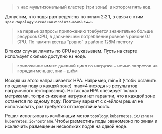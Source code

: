 > у нас мультизональный кластер (три зоны), в котором пять нод

Допустим, что ноды распределены по зонам 2:2:1, в связи с этим `spec.topologySpreadConstraints.maxSkew=1`.
> на первые запросы приложению требуется значительно больше ресурсов CPU, в дальнейшем потребление ровное в районе 0.1 CPU. По памяти всегда “ровно” в районе 128M memory

В таком случае лимиты по CPU не указываем. Пусть на старте использует сколько доступно на ноде.
> приложение имеет дневной цикл по нагрузке – ночью запросов на порядки меньше, пик – днём

Исходя из этого напрашивается HPA. Например, min=3 (чтобы оставить по одному поду в каждой зоне), max=4 (исходя из результатов нагрузочного тестирования). Но так как HPA оперирует только метриками, то при снижении нагрузки нет гарантии, что в каждой зоне останется по одному поду. Поэтому вариант с скейлом решил не использовать, раз требуется отказоустойчивость.

Решил использовать комбинации меток `topology.kubernetes.io/zone` и `kubernetes.io/hostname`. Чтобы разместить поды равномерно по зонам и исключить размещение нескольких подов на одной ноде.

